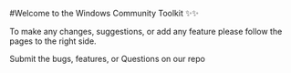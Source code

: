 #Welcome to the Windows Community Toolkit ✨✨ 

To make any changes, suggestions, or add any feature please follow the pages to the right side.

Submit the bugs, features, or Questions on our repo


